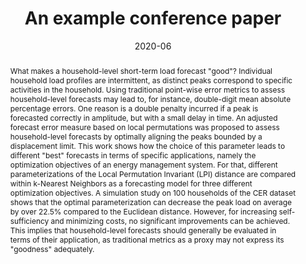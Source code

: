 ---
title: "An example conference paper"

# Authors
# If you created a profile for a user (e.g. the default `admin` user), write the username (folder name) here 
# and it will be replaced with their full name and linked to their profile.
authors:
- admin

# Author notes (optional)
author_notes: []

date: "2020-06"
doi: "https://doi.org/10.1145/3396851.3397731"

# Schedule page publish date (NOT publication's date).
publishDate: "2020-01-31T00:00:00Z"

# Publication type.
# Legend: 0 = Uncategorized; 1 = Conference paper; 2 = Journal article;
# 3 = Preprint / Working Paper; 4 = Report; 5 = Book; 6 = Book section;
# 7 = Thesis; 8 = Patent
publication_types: ["1"]

# Publication name and optional abbreviated publication name.
publication: In e-Energy '20 Proceedings of the Eleventh ACM International Conference on Future Energy Systems
publication_short: In ACM e-Energy '20

abstract: What makes a household-level short-term load forecast "good"? Individual household load profiles are intermittent, as distinct peaks correspond to specific activities in the household. Using traditional point-wise error metrics to assess household-level forecasts may lead to, for instance, double-digit mean absolute percentage errors. One reason is a double penalty incurred if a peak is forecasted correctly in amplitude, but with a small delay in time. An adjusted forecast error measure based on local permutations was proposed to assess household-level forecasts by optimally aligning the peaks bounded by a displacement limit. This work shows how the choice of this parameter leads to different "best" forecasts in terms of specific applications, namely the optimization objectives of an energy management system. For that, different parameterizations of the Local Permutation Invariant (LPI) distance are compared within k-Nearest Neighbors as a forecasting model for three different optimization objectives. A simulation study on 100 households of the CER dataset shows that the optimal parameterization can decrease the peak load on average by over 22.5% compared to the Euclidean distance. However, for increasing self-sufficiency and minimizing costs, no significant improvements can be achieved. This implies that household-level forecasts should generally be evaluated in terms of their application, as traditional metrics as a proxy may not express its "goodness" adequately.

# Summary. An optional shortened abstract.
summary: 

tags: []

# Display this page in the Featured widget?
featured: false

# Custom links (uncomment lines below)
# links:
# - name: Custom Link
#   url: http://example.org

url_pdf: 'https://www.researchgate.net/publication/342291882_Permutation-Based_Residential_Short-term_Load_Forecasting_in_the_Context_of_Energy_Management_Optimization_Objectives'
url_code: ''
url_dataset: ''
url_poster: ''
url_project: 'https://www.windnode.de/'
url_slides: ''
url_source: ''
url_video: ''

# Featured image
# To use, add an image named `featured.jpg/png` to your page's folder. 
image:
  caption: ''
  focal_point: ""
  preview_only: false

# Associated Projects (optional).
#   Associate this publication with one or more of your projects.
#   Simply enter your project's folder or file name without extension.
#   E.g. `internal-project` references `content/project/internal-project/index.md`.
#   Otherwise, set `projects: []`.
projects:
- windnode

# Slides (optional).
#   Associate this publication with Markdown slides.
#   Simply enter your slide deck's filename without extension.
#   E.g. `slides: "example"` references `content/slides/example/index.md`.
#   Otherwise, set `slides: ""`.
slides: ""
---